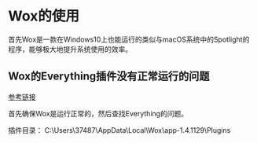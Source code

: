 # Wox的使用

首先Wox是一款在Windows10上也能运行的类似与macOS系统中的Spotlight的程序，能够极大地提升系统使用的效率。

## Wox的Everything插件没有正常运行的问题

[参考链接](https://blog.csdn.net/qq_36916091/article/details/113804669)

首先确保Wox是运行正常的，然后查找Everything的问题。

插件目录：
C:\Users\37487\AppData\Local\Wox\app-1.4.1129\Plugins
